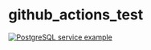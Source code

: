 # github_actions_test

[![PostgreSQL service example](https://github.com/gendronb/github_actions_test/actions/workflows/blank.yml/badge.svg)](https://github.com/gendronb/github_actions_test/actions/workflows/blank.yml)
